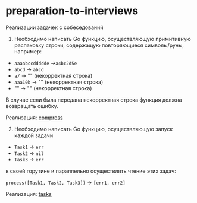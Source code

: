 # preparation-to-interviews

Реализации задачек с собеседований

1. Необходимо написать Go функцию, осуществляющую примитивную распаковку строки, содержащую повторяющиеся символы/руны, например:

- `aaaabccddddde` ->`a4bc2d5e`
- `abcd` -> `abcd`
- `a/` -> "" (некорректная строка)
- `aaa10b` -> "" (некорректная строка)
- "" -> "" (некорректная строка)

В случае если была передана некорректная строка функция должна возвращать ошибку.

Реализация: [compress](https://github.com/boshnyakovich/preparation-to-interviews/tree/main/compress)

2. Необходимо написать Go функцию, осуществляющую запуск каждой задачи

- `Task1` -> `err`
- `Task2` -> `nil`
- `Task3` -> `err`

в своей горутине и параллельно осуществлять чтение этих задач:

`process([Task1, Task2, Task3])` -> `[err1, err2]`

Реализация: [tasks](https://github.com/boshnyakovich/preparation-to-interviews/tree/main/tasks)
